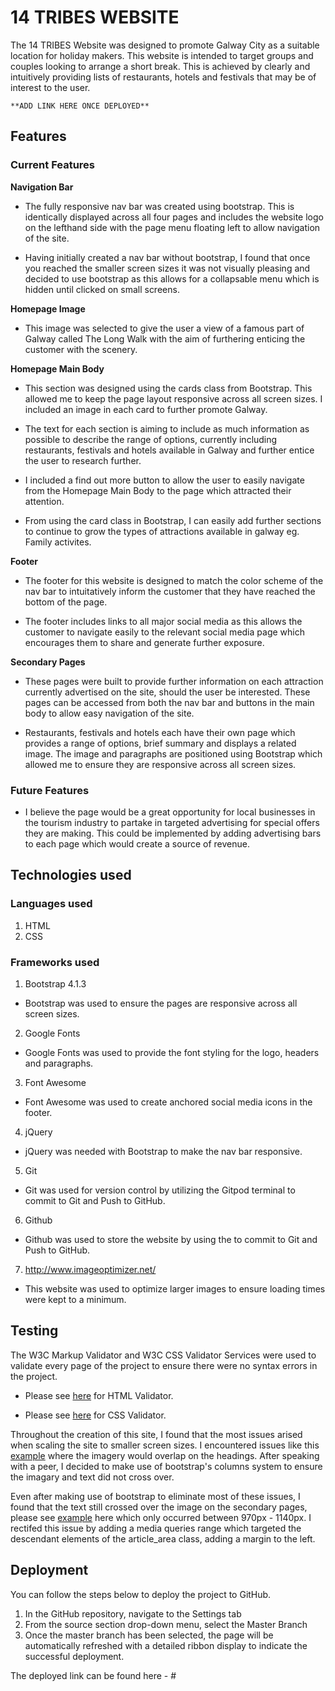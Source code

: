 # 14 TRIBES WEBSITE

The 14 TRIBES Website was designed to promote Galway City as a suitable location for holiday makers. This website is intended to target groups and couples looking to arrange a short break. This is achieved by clearly and intuitively providing lists of restaurants, hotels and festivals that may be of interest to the user. 

    **ADD LINK HERE ONCE DEPLOYED**

## Features

### Current Features

**Navigation Bar**

- The fully responsive nav bar was created using bootstrap. This is identically displayed across all four pages and includes the website logo on the lefthand side with the page menu floating left to allow navigation of the site. 

- Having initially created a nav bar without bootstrap, I found that once you reached the smaller screen sizes it was not visually pleasing and decided to use bootstrap as this allows for a collapsable menu which is hidden until clicked on small screens.

**Homepage Image**

- This image was selected to give the user a view of a famous part of Galway called The Long Walk with the aim of furthering enticing the customer with the scenery.

**Homepage Main Body**

- This section was designed using the cards class from Bootstrap. This allowed me to keep the page layout responsive across all screen sizes. I included an image in each card to further promote Galway.

- The text for each section is aiming to include as much information as possible to describe the range of options, currently including restaurants, festivals and hotels available in Galway and further entice the user to research further.

- I included a find out more button to allow the user to easily navigate from the Homepage Main Body to the page which attracted their attention.

- From using the card class in Bootstrap, I can easily add further sections to continue to grow the types of attractions available in galway eg. Family activites.

**Footer**

- The footer for this website is designed to match the color scheme of the nav bar to intuitatively inform the customer that they have reached the bottom of the page.

- The footer includes links to all major social media as this allows the customer to navigate easily to the relevant social media page which encourages them to share and generate further exposure.

**Secondary Pages**

- These pages were built to provide further information on each attraction currently advertised on the site, should the user be interested. These pages can be accessed from both the nav bar and buttons in the main body to allow easy navigation of the site. 

- Restaurants, festivals and hotels each have their own page which provides a range of options, brief summary and displays a related image. The image and paragraphs are positioned using Bootstrap which allowed me to ensure they are responsive across all screen sizes.

### Future Features

- I believe the page would be a great opportunity for local businesses in the tourism industry to partake in targeted advertising for special offers they are making. This could be implemented by adding advertising bars to each page which would create a source of revenue.

## Technologies used

### Languages used

1. HTML
2. CSS

### Frameworks used

1. Bootstrap 4.1.3
* Bootstrap was used to ensure the pages are responsive across all screen sizes. 

2. Google Fonts
* Google Fonts was used to provide the font styling for the logo, headers and paragraphs.

3. Font Awesome
* Font Awesome was used to create anchored social media icons in the footer. 

4. jQuery
* jQuery was needed with Bootstrap to make the nav bar responsive.

5. Git
* Git was used for version control by utilizing the Gitpod terminal to commit to Git and Push to GitHub.

6. Github
* Github was used to store the website by using the to commit to Git and Push to GitHub.

7. http://www.imageoptimizer.net/
* This website was used to optimize larger images to ensure loading times were kept to a minimum.

## Testing

The W3C Markup Validator and W3C CSS Validator Services were used to validate every page of the project to ensure there were no syntax errors in the project.

- Please see [here](assets/images/htmlcheck.PNG) for HTML Validator.

- Please see [here](assets/images/csscheck.PNG) for CSS Validator.

Throughout the creation of this site, I found that the most issues arised when scaling the site to smaller screen sizes. I encountered issues like this [example](assets/images/ms1_issue1.PNG) where the imagery would overlap on the headings. After speaking with a peer, I decided to make use of bootstrap's columns system to ensure the imagary and text did not cross over.

Even after making use of bootstrap to eliminate most of these issues, I found that the text still crossed over the image on the secondary pages, please see [example](assets/images/ms1_issue2.PNG) here which only occurred between 970px - 1140px. I rectifed this issue by adding a media queries range which targeted the descendant elements of the article_area class, adding a margin to the left.

## Deployment

You can follow the steps below to deploy the project to GitHub.

  1. In the GitHub repository, navigate to the Settings tab 
  2. From the source section drop-down menu, select the Master Branch
  3. Once the master branch has been selected, the page will be automatically refreshed with a detailed ribbon display to indicate the successful deployment. 

The deployed link can be found here - #

